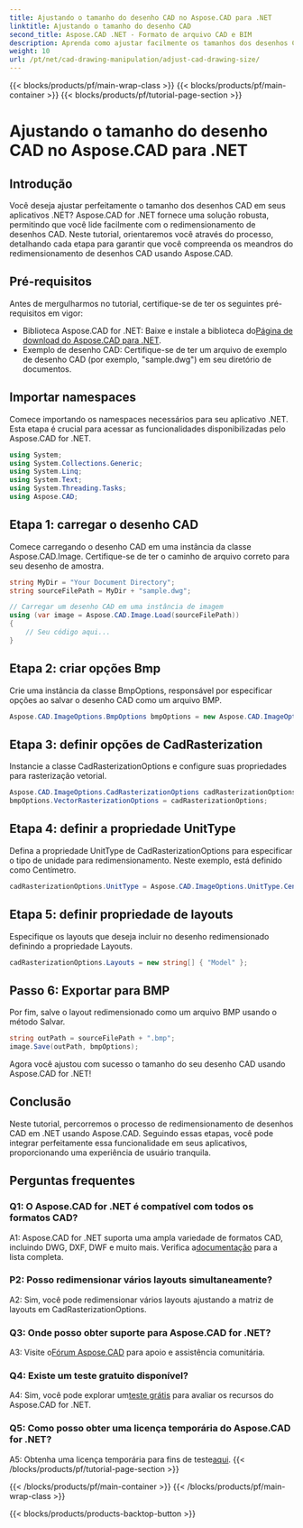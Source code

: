 ```yaml
---
title: Ajustando o tamanho do desenho CAD no Aspose.CAD para .NET
linktitle: Ajustando o tamanho do desenho CAD
second_title: Aspose.CAD .NET - Formato de arquivo CAD e BIM
description: Aprenda como ajustar facilmente os tamanhos dos desenhos CAD no .NET usando Aspose.CAD. Siga nosso guia passo a passo para redimensionar perfeitamente.
weight: 10
url: /pt/net/cad-drawing-manipulation/adjust-cad-drawing-size/
---
```


{{< blocks/products/pf/main-wrap-class >}}
{{< blocks/products/pf/main-container >}}
{{< blocks/products/pf/tutorial-page-section >}}

# Ajustando o tamanho do desenho CAD no Aspose.CAD para .NET

## Introdução

Você deseja ajustar perfeitamente o tamanho dos desenhos CAD em seus aplicativos .NET? Aspose.CAD for .NET fornece uma solução robusta, permitindo que você lide facilmente com o redimensionamento de desenhos CAD. Neste tutorial, orientaremos você através do processo, detalhando cada etapa para garantir que você compreenda os meandros do redimensionamento de desenhos CAD usando Aspose.CAD.

## Pré-requisitos

Antes de mergulharmos no tutorial, certifique-se de ter os seguintes pré-requisitos em vigor:

- Biblioteca Aspose.CAD for .NET: Baixe e instale a biblioteca do[Página de download do Aspose.CAD para .NET](https://releases.aspose.com/cad/net/).
- Exemplo de desenho CAD: Certifique-se de ter um arquivo de exemplo de desenho CAD (por exemplo, "sample.dwg") em seu diretório de documentos.

## Importar namespaces

Comece importando os namespaces necessários para seu aplicativo .NET. Esta etapa é crucial para acessar as funcionalidades disponibilizadas pelo Aspose.CAD for .NET.

```csharp
using System;
using System.Collections.Generic;
using System.Linq;
using System.Text;
using System.Threading.Tasks;
using Aspose.CAD;
```

## Etapa 1: carregar o desenho CAD

Comece carregando o desenho CAD em uma instância da classe Aspose.CAD.Image. Certifique-se de ter o caminho de arquivo correto para seu desenho de amostra.

```csharp
string MyDir = "Your Document Directory";
string sourceFilePath = MyDir + "sample.dwg";

// Carregar um desenho CAD em uma instância de imagem
using (var image = Aspose.CAD.Image.Load(sourceFilePath))
{
    // Seu código aqui...
}
```

## Etapa 2: criar opções Bmp

Crie uma instância da classe BmpOptions, responsável por especificar opções ao salvar o desenho CAD como um arquivo BMP.

```csharp
Aspose.CAD.ImageOptions.BmpOptions bmpOptions = new Aspose.CAD.ImageOptions.BmpOptions();
```

## Etapa 3: definir opções de CadRasterization

Instancie a classe CadRasterizationOptions e configure suas propriedades para rasterização vetorial.

```csharp
Aspose.CAD.ImageOptions.CadRasterizationOptions cadRasterizationOptions = new Aspose.CAD.ImageOptions.CadRasterizationOptions();
bmpOptions.VectorRasterizationOptions = cadRasterizationOptions;
```

## Etapa 4: definir a propriedade UnitType

Defina a propriedade UnitType de CadRasterizationOptions para especificar o tipo de unidade para redimensionamento. Neste exemplo, está definido como Centímetro.

```csharp
cadRasterizationOptions.UnitType = Aspose.CAD.ImageOptions.UnitType.Centimeter;
```

## Etapa 5: definir propriedade de layouts

Especifique os layouts que deseja incluir no desenho redimensionado definindo a propriedade Layouts.

```csharp
cadRasterizationOptions.Layouts = new string[] { "Model" };
```

## Passo 6: Exportar para BMP

Por fim, salve o layout redimensionado como um arquivo BMP usando o método Salvar.

```csharp
string outPath = sourceFilePath + ".bmp";
image.Save(outPath, bmpOptions);
```

Agora você ajustou com sucesso o tamanho do seu desenho CAD usando Aspose.CAD for .NET!

## Conclusão

Neste tutorial, percorremos o processo de redimensionamento de desenhos CAD em .NET usando Aspose.CAD. Seguindo essas etapas, você pode integrar perfeitamente essa funcionalidade em seus aplicativos, proporcionando uma experiência de usuário tranquila.

## Perguntas frequentes

### Q1: O Aspose.CAD for .NET é compatível com todos os formatos CAD?

 A1: Aspose.CAD for .NET suporta uma ampla variedade de formatos CAD, incluindo DWG, DXF, DWF e muito mais. Verifica a[documentação](https://reference.aspose.com/cad/net/) para a lista completa.

### P2: Posso redimensionar vários layouts simultaneamente?

A2: Sim, você pode redimensionar vários layouts ajustando a matriz de layouts em CadRasterizationOptions.

### Q3: Onde posso obter suporte para Aspose.CAD for .NET?

 A3: Visite o[Fórum Aspose.CAD](https://forum.aspose.com/c/cad/19) para apoio e assistência comunitária.

### Q4: Existe um teste gratuito disponível?

 A4: Sim, você pode explorar um[teste grátis](https://releases.aspose.com/) para avaliar os recursos do Aspose.CAD for .NET.

### Q5: Como posso obter uma licença temporária do Aspose.CAD for .NET?

 A5: Obtenha uma licença temporária para fins de teste[aqui](https://purchase.aspose.com/temporary-license/).
{{< /blocks/products/pf/tutorial-page-section >}}

{{< /blocks/products/pf/main-container >}}
{{< /blocks/products/pf/main-wrap-class >}}

{{< blocks/products/products-backtop-button >}}
